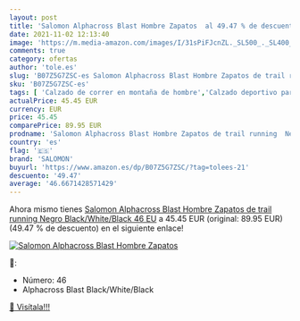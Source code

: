 ```yaml
---
layout: post
title: 'Salomon Alphacross Blast Hombre Zapatos  al 49.47 % de descuento'
date: 2021-11-02 12:13:40
image: 'https://m.media-amazon.com/images/I/31sPiFJcnZL._SL500_._SL400_.jpg'
comments: true
category: ofertas
author: 'tole.es'
slug: 'B07Z5G7ZSC-es Salomon Alphacross Blast Hombre Zapatos de trail running...'
sku: 'B07Z5G7ZSC-es'
tags: [ 'Calzado de correr en montaña de hombre','Calzado deportivo para hombre','Calzados de running para hombre','Zapatillas y calzado deportivo para hombre','Zapatos','Zapatos para hombre','Zapatos y complementos','salomon','zapatos', ]
actualPrice: 45.45 EUR
currency: EUR
price: 45.45
comparePrice: 89.95 EUR
prodname: 'Salomon Alphacross Blast Hombre Zapatos de trail running  Negro  Black/White/Black   46 EU'
country: 'es'
flag: '🇪🇸'
brand: 'SALOMON'
buyurl: 'https://www.amazon.es/dp/B07Z5G7ZSC/?tag=tolees-21'
descuento: '49.47'
average: '46.6671428571429'
---
```


Ahora mismo tienes [Salomon Alphacross Blast Hombre Zapatos de trail running  Negro  Black/White/Black   46 EU](https://www.amazon.es/dp/B07Z5G7ZSC/?tag=tolees-21) a 45.45 EUR (original: 89.95 EUR) (49.47 %  de descuento) en el siguiente enlace!

[![Salomon Alphacross Blast Hombre Zapatos ](https://m.media-amazon.com/images/I/31sPiFJcnZL._SL500_._SL400_.jpg)](https://www.amazon.es/dp/B07Z5G7ZSC/?tag=tolees-21)

🔎:

- Número: 46
- Alphacross Blast Black/White/Black

[🛒 Visítala!!!](https://www.amazon.es/dp/B07Z5G7ZSC/?tag=tolees-21)

